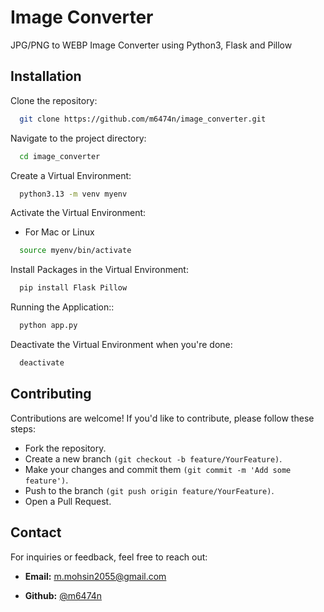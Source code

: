 
# Image Converter

JPG/PNG to WEBP Image Converter using Python3, Flask and Pillow



## Installation

Clone the repository:
```bash
  git clone https://github.com/m6474n/image_converter.git
```
Navigate to the project directory:
```bash
  cd image_converter
```
Create a Virtual Environment:
```bash
  python3.13 -m venv myenv
```
Activate the Virtual Environment:
- For Mac or Linux
```bash
  source myenv/bin/activate
```
Install Packages in the Virtual Environment:
```bash
  pip install Flask Pillow
```
Running the Application::
```bash
  python app.py
```
Deactivate the Virtual Environment when you're done:
```bash
  deactivate
```
## Contributing

Contributions are welcome! If you'd like to contribute, please follow these steps:

- Fork the repository.
- Create a new branch `(git checkout -b feature/YourFeature)`.
- Make your changes and commit them `(git commit -m 'Add some feature')`.
- Push to the branch `(git push origin feature/YourFeature)`.
- Open a Pull Request.


## Contact
For inquiries or feedback, feel free to reach out:
- **Email:** m.mohsin2055@gmail.com

- **Github:** [@m6474n](https://www.github.com/m6474n)

